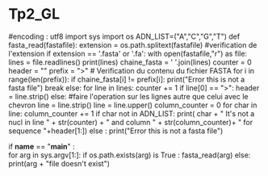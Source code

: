 # Tp2_GL
#encoding : utf8
import sys
import os
ADN_LIST=("A","C","G","T")
def fasta_read(fastafile):
    extension = os.path.splitext(fastafile) #verification de l'extension
    if extension == '.fasta' or '.fa':
        with open(fastafile,"r") as file:
            lines = file.readlines()
            print(lines)
            chaine_fasta = ' '.join(lines)
            counter = 0
            header = "" 
            prefix = ">" # Verification du contenu du fichier FASTA
            for i in range(len(prefix)):
                if chaine_fasta[i] != prefix[i]:
                    print("Error this is not a fasta file")
                    break
            else:
                for line in lines:
                        counter += 1
                        if line[0] == ">": 
                            header = line.strip()
                        else: #faire l'operation sur les lignes autre que celui avec le chevron
                            line = line.strip()
                            line = line.upper()
                            column_counter = 0
                            for char in line:
                                column_counter += 1
                                if char not in ADN_LIST:
                                    print( char  + " It's not a nucl in line " + str(counter) +
                                    " and column " + str(column_counter)+ " for sequence "+header[1:])
    else : 
        print("Error this is not a fasta file")
        
if __name__ == "__main__" :                   
for arg in sys.argv[1:]:
    if os.path.exists(arg) is True :
        fasta_read(arg)
    else:
        print(arg + "file doesn't exist")
    

